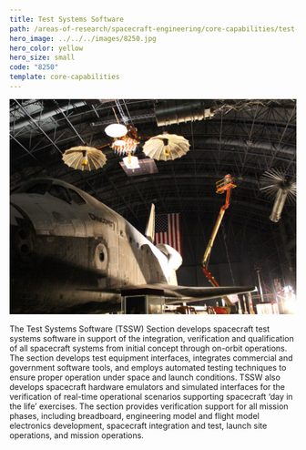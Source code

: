 ```yaml
---
title: Test Systems Software
path: /areas-of-research/spacecraft-engineering/core-capabilities/test-systems-software
hero_image: ../../../images/8250.jpg
hero_color: yellow
hero_size: small
code: "8250"
template: core-capabilities
---
```

![Space Shuttle Discovery and Satellite](../../../images/cc-8246.jpg)

 The Test Systems Software (TSSW) Section develops spacecraft test systems software in support of the integration, verification and qualification of all spacecraft systems from initial concept through on-orbit operations. The section develops test equipment interfaces, integrates commercial and government software tools, and employs automated testing techniques to ensure proper operation under space and launch conditions. TSSW also develops spacecraft hardware emulators and simulated interfaces for the verification of real-time operational scenarios supporting spacecraft ‘day in the life’ exercises. The section provides verification support for all mission phases, including breadboard, engineering model and flight model electronics development, spacecraft integration and test, launch site operations, and mission operations.